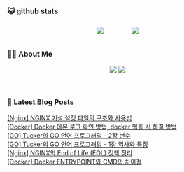 
###  🐱 github stats  

<div id="main" align="center">
    <img src="https://github-readme-stats.vercel.app/api?username=peterica&count_private=true&show_icons=true&theme=radical"
        style="height: auto; margin-left: 20px; margin-right: 20px; padding: 10px;"/>
    <img src="https://github-readme-stats.vercel.app/api/top-langs/?username=peterica&layout=compact"   
        style="height: auto; margin-left: 20px; margin-right: 20px; padding: 10px;"/>
</div>

###  💁‍♀️ About Me  
<p align="center">
    <a href="https://peterica.tistory.com/"><img src="https://img.shields.io/badge/Blog-FF5722?style=flat-square&logo=Blogger&logoColor=white"/></a>
    <a href="mailto:ilovefran.ofm@gmail.com"><img src="https://img.shields.io/badge/Gmail-d14836?style=flat-square&logo=Gmail&logoColor=white&link=ilovefran.ofm@gmail.com"/></a>
</p>

<br>

### 📕 Latest Blog Posts   

<a href ="https://peterica.tistory.com/894"> [Nginx] NGINX 기설 설정 파일의 구조와 사용법 </a> <br>
<a href ="https://peterica.tistory.com/893"> [Docker] Docker 데몬 로그 확인 방법, docker 먹통 시 해결 방법 </a> <br>
<a href ="https://peterica.tistory.com/892"> [GO] Tucker의 GO 언어 프로그래밍 - 2장 변수 </a> <br>
<a href ="https://peterica.tistory.com/891"> [GO] Tucker의 GO 언어 프로그래밍 - 1장 역사와 특징 </a> <br>
<a href ="https://peterica.tistory.com/889"> [Nginx] NGINX의 End of Life (EOL) 정책 정리 </a> <br>
<a href ="https://peterica.tistory.com/888"> [Docker] Docker ENTRYPOINT와 CMD의 차이점 </a> <br>
